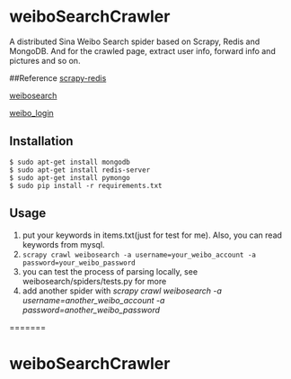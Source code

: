 weiboSearchCrawler
===================
A distributed Sina Weibo Search spider based on Scrapy, Redis and MongoDB. And for the crawled page, extract user info, forward info and pictures and so on.

##Reference
[scrapy-redis](https://github.com/darkrho/scrapy-redis)

[weibosearch](https://github.com/tpeng/weibosearch)

[weibo_login](https://github.com/yoyzhou/weibo_login) 

## Installation
    $ sudo apt-get install mongodb
    $ sudo apt-get install redis-server
    $ sudo apt-get install pymongo
    $ sudo pip install -r requirements.txt

## Usage
1. put your keywords in items.txt(just for test for me). Also, you can read keywords from mysql. 
2. `scrapy crawl weibosearch -a username=your_weibo_account -a password=your_weibo_password`
3. you can test the process of parsing locally, see weibosearch/spiders/tests.py for more
3. add another spider with *scrapy crawl weibosearch -a username=another_weibo_account -a password=another_weibo_password*

=======
# weiboSearchCrawler
